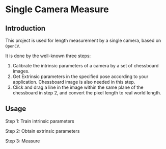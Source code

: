 # Single Camera Measure

## Introduction

This project is used for length measurement by a single camera, based on `OpenCV`.

It is done by the well-known three steps:

1. Calibrate the intrinsic parameters of a camera by a set of chessboard images.
2. Get Extrinsic parameters in the specified pose according to your application. Chessboard image is also needed in this step.
3. Click and drag a line in the image within the same plane of the chessboard in step 2, and convert the pixel length to real world length.

## Usage

Step 1: Train intrinsic parameters

Step 2: Obtain extrinsic parameters

Step 3: Measure

